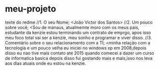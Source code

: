 # meu-projeto
 texte do redme
 //1. O seu Nome;	<João Victor dos Santos>
//2. Um pouco sobre você;	<Sou de manaus, atualmemte moro com os meus pais, estudante da kenzie estou terminando um contrato de emprgo, apos isso meu foco total vai ser a kenzie, meu sonho e programar e viver disso.
//3. Comentário sobre o seu relacionamento com a TI; <minha relação com a tecnologia e um pouco velha eu iniciei no windows xp em 2008,depois disso eu nao tive mais contato ate 2015 quando comecei a dazer um curso de informatica basica depois disso fui gostando mais e mais,isso nos leva aos dias atuais onde eu estou na kenzie. 

